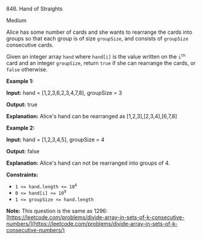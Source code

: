 846\. Hand of Straights

Medium

Alice has some number of cards and she wants to rearrange the cards into groups so that each group is of size `groupSize`, and consists of `groupSize` consecutive cards.

Given an integer array `hand` where `hand[i]` is the value written on the <code>i<sup>th</sup></code> card and an integer `groupSize`, return `true` if she can rearrange the cards, or `false` otherwise.

**Example 1:**

**Input:** hand = [1,2,3,6,2,3,4,7,8], groupSize = 3

**Output:** true

**Explanation:** Alice's hand can be rearranged as [1,2,3],[2,3,4],[6,7,8]

**Example 2:**

**Input:** hand = [1,2,3,4,5], groupSize = 4

**Output:** false

**Explanation:** Alice's hand can not be rearranged into groups of 4.

**Constraints:**

*   <code>1 <= hand.length <= 10<sup>4</sup></code>
*   <code>0 <= hand[i] <= 10<sup>9</sup></code>
*   `1 <= groupSize <= hand.length`

**Note:** This question is the same as 1296: [https://leetcode.com/problems/divide-array-in-sets-of-k-consecutive-numbers/](https://leetcode.com/problems/divide-array-in-sets-of-k-consecutive-numbers/)